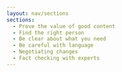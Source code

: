 ```yaml
---
layout: nav/sections
sections:
  - Prove the value of good content
  - Find the right person
  - Be clear about what you need
  - Be careful with language
  - Negotiating changes
  - Fact checking with experts
---
```

